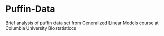 # Puffin-Data
Brief analysis of puffin data set from Generalized Linear Models course at Columbia University Biostatisticcs 
